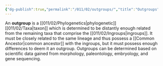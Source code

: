 ```yaml
---
{"dg-publish":true,"permalink":"/011/02/outgroups/","title":"Outgroups","tags":["BIOL422"],"noteIcon":"1","created":"2024-10-19T20:27:19.093-07:00","updated":"2024-09-26T15:22:14.274-07:00"}
---
```


An **outgroup** is a [[011/02/Phylogenetics\|phylogenetic]] [[011/02/Taxa\|taxon]] which is determined to be distantly enough related from the remaining taxa that comprise the [[011/02/Ingroups\|ingroups]]. It must be closely related to the same lineage and thus possess a [[Common Ancestor\|common ancestor]] with the ingroups, but it must possess enough differences to deem it an outgroup. Outgroups can be determined based on scientific data gained from morphology, paleontology, embryology, and gene sequencing.